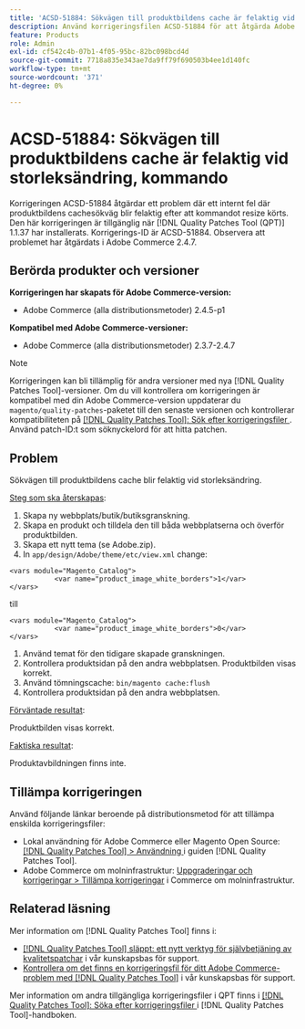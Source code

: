 ```yaml
---
title: 'ACSD-51884: Sökvägen till produktbildens cache är felaktig vid storleksändring, kommando'
description: Använd korrigeringsfilen ACSD-51884 för att åtgärda Adobe Commerce-problemet där sökvägen till produktbildens cacheminne blir felaktig efter att du har kört storlekskommandot.
feature: Products
role: Admin
exl-id: cf542c4b-07b1-4f05-95bc-82bc098bcd4d
source-git-commit: 7718a835e343ae7da9ff79f690503b4ee1d140fc
workflow-type: tm+mt
source-wordcount: '371'
ht-degree: 0%

---
```


# ACSD-51884: Sökvägen till produktbildens cache är felaktig vid storleksändring, kommando

Korrigeringen ACSD-51884 åtgärdar ett problem där ett internt fel där produktbildens cachesökväg blir felaktig efter att kommandot resize körts. Den här korrigeringen är tillgänglig när [!DNL Quality Patches Tool (QPT)] 1.1.37 har installerats. Korrigerings-ID är ACSD-51884. Observera att problemet har åtgärdats i Adobe Commerce 2.4.7.

## Berörda produkter och versioner

**Korrigeringen har skapats för Adobe Commerce-version:**

* Adobe Commerce (alla distributionsmetoder) 2.4.5-p1

**Kompatibel med Adobe Commerce-versioner:**

* Adobe Commerce (alla distributionsmetoder) 2.3.7-2.4.7

>[!NOTE]
>
>Korrigeringen kan bli tillämplig för andra versioner med nya [!DNL Quality Patches Tool]-versioner. Om du vill kontrollera om korrigeringen är kompatibel med din Adobe Commerce-version uppdaterar du `magento/quality-patches`-paketet till den senaste versionen och kontrollerar kompatibiliteten på [[!DNL Quality Patches Tool]: Sök efter korrigeringsfiler ](https://experienceleague.adobe.com/tools/commerce-quality-patches/index.html). Använd patch-ID:t som söknyckelord för att hitta patchen.

## Problem

Sökvägen till produktbildens cache blir felaktig vid storleksändring.

<u>Steg som ska återskapas</u>:

1. Skapa ny webbplats/butik/butiksgranskning.
1. Skapa en produkt och tilldela den till båda webbplatserna och överför produktbilden.
1. Skapa ett nytt tema (se Adobe.zip).
1. In `app/design/Adobe/theme/etc/view.xml` change:

```
<vars module="Magento_Catalog">
           <var name="product_image_white_borders">1</var>
</vars>
```

till

```
<vars module="Magento_Catalog">
           <var name="product_image_white_borders">0</var>
</vars>
```

1. Använd temat för den tidigare skapade granskningen.
1. Kontrollera produktsidan på den andra webbplatsen. Produktbilden visas korrekt.
1. Använd tömningscache:
   `bin/magento cache:flush`
1. Kontrollera produktsidan på den andra webbplatsen.

<u>Förväntade resultat</u>:

Produktbilden visas korrekt.

<u>Faktiska resultat</u>:

Produktavbildningen finns inte.

## Tillämpa korrigeringen

Använd följande länkar beroende på distributionsmetod för att tillämpa enskilda korrigeringsfiler:

* Lokal användning för Adobe Commerce eller Magento Open Source: [[!DNL Quality Patches Tool] > Användning ](https://experienceleague.adobe.com/docs/commerce-operations/tools/quality-patches-tool/usage.html) i guiden [!DNL Quality Patches Tool].
* Adobe Commerce om molninfrastruktur: [Uppgraderingar och korrigeringar > Tillämpa korrigeringar](https://experienceleague.adobe.com/docs/commerce-cloud-service/user-guide/develop/upgrade/apply-patches.html) i Commerce om molninfrastruktur.

## Relaterad läsning

Mer information om [!DNL Quality Patches Tool] finns i:

* [[!DNL Quality Patches Tool] släppt: ett nytt verktyg för självbetjäning av kvalitetspatchar](/help/announcements/adobe-commerce-announcements/magento-quality-patches-released-new-tool-to-self-serve-quality-patches.md) i vår kunskapsbas för support.
* [Kontrollera om det finns en korrigeringsfil för ditt Adobe Commerce-problem med  [!DNL Quality Patches Tool]](/help/support-tools/patches-available-in-qpt-tool/check-patch-for-magento-issue-with-magento-quality-patches.md) i vår kunskapsbas för support.

Mer information om andra tillgängliga korrigeringsfiler i QPT finns i [[!DNL Quality Patches Tool]: Söka efter korrigeringsfiler ](https://experienceleague.adobe.com/tools/commerce-quality-patches/index.html) i [!DNL Quality Patches Tool]-handboken.
